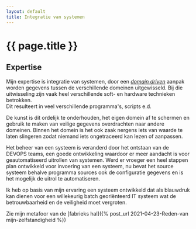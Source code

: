 ```yaml
---
layout: default
title: Integratie van systemen
---
```

# {{ page.title }}

## Expertise

  Mijn expertise is integratie van systemen, door een [_domain driven_](https://en.wikipedia.org/wiki/Domain-driven_design) aanpak worden gegevens tussen de verschillende domeinen uitgewisseld. Bij die uitwisseling zijn vaak heel verschillende soft- en hardware technieken betrokken.  
  Dit resulteert in veel verschillende programma's, scripts e.d.  
  
  De kunst is dit ordelijk te onderhouden, het eigen domein af te schermen en gebruik te maken van veilige gegevens overdrachten naar andere domeinen. Binnen het domein is het ook zaak nergens iets van waarde te laten slingeren zodat niemand iets ongetraceerd kan lezen of aanpassen. 

  Het beheer van een systeem is veranderd door het ontstaan van de DEVOPS teams, een goede ontwikkeling waardoor er meer aandacht is voor geautomatiseerd uitrollen van systemen. Werd er vroeger een heel stappen plan ontwikkeld voor invoering van een systeem, nu bevat het source systeem behalve programma sources ook de configuratie gegevens en is het mogelijk de uitrol te automatiseren.

  Ik heb op basis van mijn ervaring een systeem ontwikkeld dat als blauwdruk kan dienen voor een willekeurig batch georiënteerd IT systeem wat de betrouwbaarheid en de veiligheid moet vergroten.

  Zie mijn metafoor van de [fabrieks hal]({% post_url 2021-04-23-Reden-van mijn-zelfstandigheid %}) 
